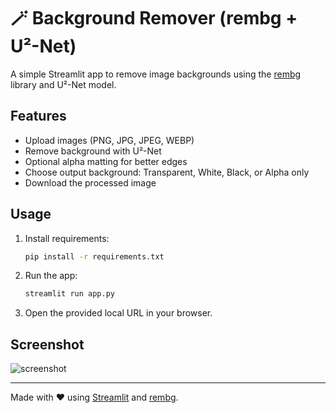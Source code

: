 # 🪄 Background Remover (rembg + U²-Net)

A simple Streamlit app to remove image backgrounds using the [rembg](https://github.com/danielgatis/rembg) library and U²-Net model.

## Features
- Upload images (PNG, JPG, JPEG, WEBP)
- Remove background with U²-Net
- Optional alpha matting for better edges
- Choose output background: Transparent, White, Black, or Alpha only
- Download the processed image

## Usage
1. Install requirements:
   ```bash
   pip install -r requirements.txt
   ```
2. Run the app:
   ```bash
   streamlit run app.py
   ```
3. Open the provided local URL in your browser.

## Screenshot
![screenshot](screenshot.png)

---

Made with ❤️ using [Streamlit](https://streamlit.io/) and [rembg](https://github.com/danielgatis/rembg).
